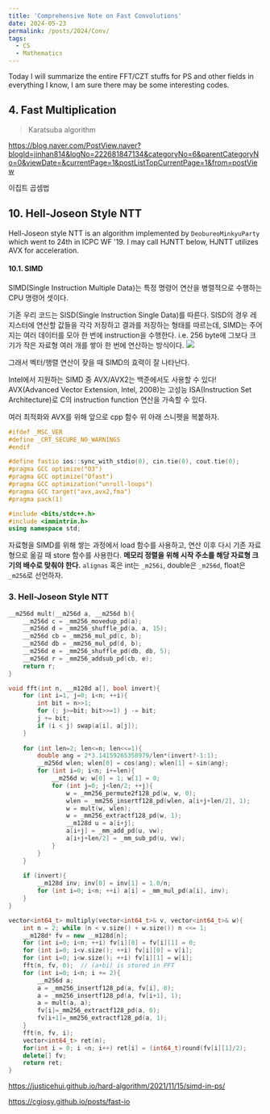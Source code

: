 ```yaml
---
title: 'Comprehensive Note on Fast Convolutions'
date: 2024-05-23
permalink: /posts/2024/Conv/
tags:
  - CS
  - Mathematics
---
```


Today I will summarize the entire FFT/CZT stuffs for PS and other fields in everything I know, I am sure there may be some interesting codes.

## 4. Fast Multiplication

>Karatsuba algorithm 



https://blog.naver.com/PostView.naver?blogId=jinhan814&logNo=222681847134&categoryNo=6&parentCategoryNo=0&viewDate=&currentPage=1&postListTopCurrentPage=1&from=postView

이집트 곱셈법

## 10. Hell-Joseon Style NTT
Hell-Joseon style NTT is an algorithm implemented by `DeobureoMinkyuParty` which went to 24th in ICPC WF '19. I may call HJNTT below, HJNTT utilizes AVX for acceleration.

#### 10.1. SIMD
SIMD(Single Instruction Multiple Data)는 특정 명령어 연산을 병렬적으로 수행하는 CPU 명령어 셋이다.

기존 우리 코드는 SISD(Single Instruction Single Data)를 따른다. SISD의 경우 레지스터에 연산할 값들을 각각 저장하고 결과를 저장하는 형태를 따르는데, SIMD는 주어지는 여러 데이터를 모아 한 번에 instruction을 수행한다. i.e. 256 byte에 그보다 크기가 작은 자료형 여러 개를 쌓아 한 번에 연산하는 방식이다.
![](https://i.imgur.com/3L5Ad2t.png)

그래서 벡터/행렬 연산이 잦을 때 SIMD의 효력이 잘 나타난다.

Intel에서 지원하는 SIMD 중 AVX/AVX2는 백준에서도 사용할 수 있다! AVX(Advanced Vector Extension, Intel, 2008)는 고성능 ISA(Instruction Set Architecture)로 C의 instruction function 연산을 가속할 수 있다.

여러 최적화와 AVX를 위해 앞으로 cpp 함수 위 아래 스니펫을 복붙하자.

```cpp
#ifdef _MSC_VER
#define _CRT_SECURE_NO_WARNINGS
#endif

#define fastio ios::sync_with_stdio(0), cin.tie(0), cout.tie(0);
#pragma GCC optimize("O3")
#pragma GCC optimize("Ofast")
#pragma GCC optimization("unroll-loops")
#pragma GCC target("avx,avx2,fma")
#pragma pack(1)

#include <bits/stdc++.h>
#include <immintrin.h>
using namespace std;
```

자료형을 SIMD를 위해 쌓는 과정에서 load 함수를 사용하고, 연산 이후 다시 기존 자료형으로 옮길 때 store 함수를 사용한다.
**메모리 정렬을 위해 시작 주소를 해당 자료형 크기의 배수로 맞춰야 한다.** `alignas` 혹은 int는 `_m256i`, double은 `_m256d`, float은 `_m256`로 선언하자.


### 3. Hell-Joseon Style NTT
```cpp
__m256d mult(__m256d a, __m256d b){
    __m256d c = _mm256_movedup_pd(a);
    __m256d d = _mm256_shuffle_pd(a, a, 15);
    __m256d cb = _mm256_mul_pd(c, b);
    __m256d db = _mm256_mul_pd(d, b);
    __m256d e = _mm256_shuffle_pd(db, db, 5);
    __m256d r = _mm256_addsub_pd(cb, e);
    return r;
}

void fft(int n, __m128d a[], bool invert){
    for (int i=1, j=0; i<n; ++i){
        int bit = n>>1;
        for (; j>=bit; bit>>=1) j -= bit;
        j += bit;
        if (i < j) swap(a[i], a[j]);
    }
    
    for (int len=2; len<=n; len<<=1){
        double ang = 2*3.14159265358979/len*(invert?-1:1);
        __m256d wlen; wlen[0] = cos(ang); wlen[1] = sin(ang);
        for (int i=0; i<n; i+=len){
            __m256d w; w[0] = 1; w[1] = 0;
            for (int j=0; j<len/2; ++j){
                w = _mm256_permute2f128_pd(w, w, 0);
                wlen = _mm256_insertf128_pd(wlen, a[i+j+len/2], 1);
                w = mult(w, wlen);
                w = _mm256_extractf128_pd(w, 1);
                __m128d u = a[i+j];
                a[i+j] = _mm_add_pd(u, vw);
                a[i+j+len/2] = _mm_sub_pd(u, vw);
            }
        }
    }
    
    if (invert){
        __m128d inv; inv[0] = inv[1] = 1.0/n;
        for (int i=0; i<n; ++i) a[i] = _mm_mul_pd(a[i], inv);
    }
}

vector<int64_t> multiply(vector<int64_t>& v, vector<int64_t>& w){
    int n = 2; while (n < v.size() + w.size()) n <<= 1;
    __m128d* fv = new __m128d[n];
    for (int i=0; i<n; ++i) fv[i][0] = fv[i][1] = 0;
    for (int i=0; i<v.size(); ++i) fv[i][0] = v[i];
    for (int i=0; i<w.size(); ++i) fv[i][1] = w[i];
    fft(n, fv, 0);  // (a+bi) is stored in FFT
    for (int i=0; i<n; i += 2){
        __m256d a;
        a = _mm256_insertf128_pd(a, fv[i], 0);
        a = _mm256_insertf128_pd(a, fv[i+1], 1);
        a = mult(a, a);
        fv[i]=_mm256_extractf128_pd(a, 0);
        fv[i+1]=_mm256_extractf128_pd(a, 1);
    }
    fft(n, fv, i);
    vector<int64_t> ret(n);
    for(int i = 0; i <n; i++) ret[i] = (int64_t)round(fv[i][1]/2);
    delete[] fv;
    return ret;
}

```

https://justicehui.github.io/hard-algorithm/2021/11/15/simd-in-ps/

https://cgiosy.github.io/posts/fast-io
